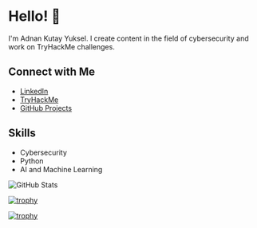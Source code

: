 # Hello! 👋

I'm Adnan Kutay Yuksel. I create content in the field of cybersecurity and work on TryHackMe challenges.

## Connect with Me
- [LinkedIn](https://linkedin.com/in/yourprofile)
- [TryHackMe](https://tryhackme.com/p/yourusername)
- [GitHub Projects](https://github.com/adnan-kutay-yuksel)

## Skills
- Cybersecurity
- Python
- AI and Machine Learning

![GitHub Stats](https://github-readme-stats.vercel.app/api?username=adnan-kutay-yuksel&show_icons=true)

[![trophy](https://github-profile-trophy.vercel.app/?username=adnan-kutay-yuksel)](https://github.com/ryo-ma/github-profile-trophy)

[![trophy](https://github-profile-trophy.vercel.app/?username=adnan-kutay-yuksel&theme=onedark)](https://github.com/ryo-ma/github-profile-trophy)

<!--
**adnan-kutay-yuksel/adnan-kutay-yuksel** is a ✨ _special_ ✨ repository because its `README.md` (this file) appears on your GitHub profile.

Here are some ideas to get you started:

- 🔭 I’m currently working on ...
- 🌱 I’m currently learning ...
- 👯 I’m looking to collaborate on ...
- 🤔 I’m looking for help with ...
- 💬 Ask me about ...
- 📫 How to reach me: ...
- 😄 Pronouns: ...
- ⚡ Fun fact: ...
-->
